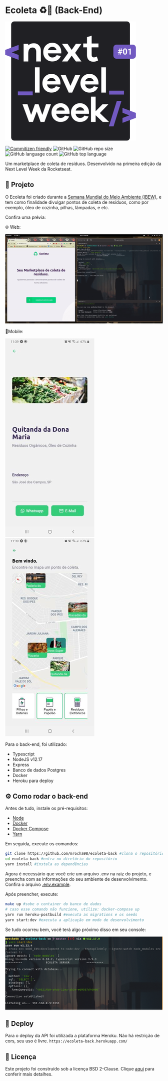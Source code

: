 # Ecoleta ♻️🚀 (Back-End)

![Logo](.github/nlw.svg)

[![Commitizen friendly](https://img.shields.io/badge/commitizen-friendly-brightgreen.svg)](http://commitizen.github.io/cz-cli/)
![GitHub](https://img.shields.io/github/license/mrocha98/ecoleta-back?color=%23)
![GitHub repo size](https://img.shields.io/github/repo-size/mrocha98/ecoleta-back?color=%23)
![GitHub language count](https://img.shields.io/github/languages/count/mrocha98/ecoleta-back?color=%23)
![GitHub top language](https://img.shields.io/github/languages/top/mrocha98/ecoleta-back?color=%23)

Um marketplace de coleta de resíduos. Desenvolvido na primeira edição da Next Level Week da Rocketseat.

## 💼 Projeto

O Ecoleta foi criado durante a [Semana Mundial do Meio Ambiente (IBEW)](https://www.ibew.sg/), e tem como finalidade divulgar pontos de coleta de resíduos, como por exemplo, óleo de cozinha, pilhas, lâmpadas, e etc.

Confira uma prévia:

🌐 Web:

![cadastro](.github/web-and-back.gif)

📱Mobile:

![mapa](.github/mobile1.jpg)
![local](.github/mobile2.jpg)

Para o back-end, foi utilizado:

- Typescript
- NodeJS v12.17
- Express
- Banco de dados Postgres
- Docker
- Heroku para deploy

## ⚙ Como rodar o back-end

Antes de tudo, instale os pré-requisitos:

- [Node](https://nodejs.org/dist/v12.17.0/)
- [Docker](https://docs.docker.com/get-docker/)
- [Docker Compose](https://docs.docker.com/compose/install/)
- [Yarn](https://classic.yarnpkg.com/pt-BR/docs/install#debian-stable)

Em seguida, execute os comandos:

```bash
git clone https://github.com/mrocha98/ecoleta-back #clona o repositório para sua máquina
cd ecoleta-back #entra no diretório do repositório
yarn install #instala as dependências
```

Agora é necessário que você crie um arquivo .env na raiz do projeto, e preencha com as informações do seu ambiente de desenvolvimento. Confira o arquivo [.env.example](https://github.com/mrocha98/ecoleta-back/blob/master/.env.example).

Após preencher, execute:

```bash
make up #sobe o container do banco de dados
# caso esse comando não funcione, utilize: docker-compose up
yarn run heroku-postbuild #executa as migrations e os seeds
yarn start:dev #executa a aplicação em modo de desenvolvimento
```

Se tudo ocorreu bem, você terá algo próximo disso em seu console:

![console](./.github/console.png)

## 🚀 Deploy

Para o deploy da API foi utilizada a plataforma Heroku. Não há restrição de cors, seu uso é livre.
`https://ecoleta-back.herokuapp.com/`

## 📜 Licença

Este projeto foi construído sob a licença BSD 2-Clause.
Clique [aqui](https://github.com/mrocha98/ecoleta-back/blob/master/LICENSE) para conferir mais detalhes.
